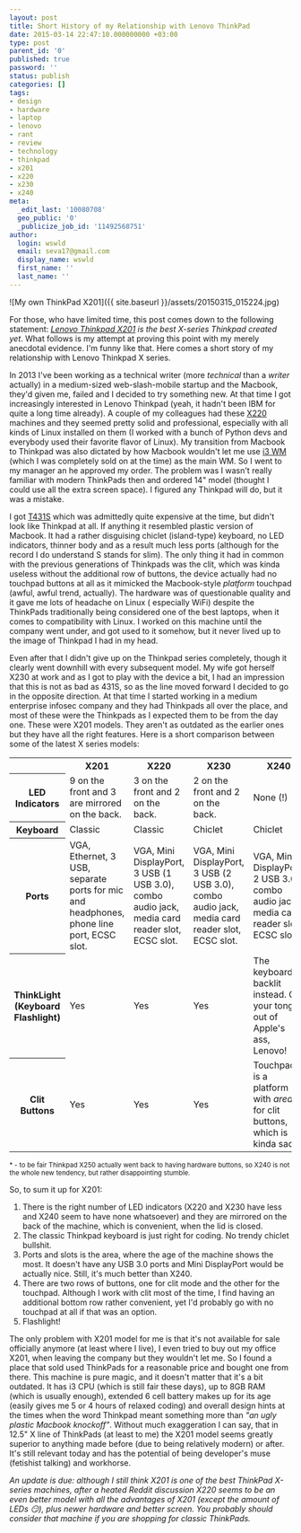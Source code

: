 ```yaml
---
layout: post
title: Short History of my Relationship with Lenovo ThinkPad
date: 2015-03-14 22:47:10.000000000 +03:00
type: post
parent_id: '0'
published: true
password: ''
status: publish
categories: []
tags:
- design
- hardware
- laptop
- lenovo
- rant
- review
- technology
- thinkpad
- x201
- x220
- x230
- x240
meta:
  _edit_last: '10080708'
  geo_public: '0'
  _publicize_job_id: '11492568751'
author:
  login: wswld
  email: seva17@gmail.com
  display_name: wswld
  first_name: ''
  last_name: ''
---
```


![My own ThinkPad X201]({{ site.baseurl }}/assets/20150315_015224.jpg)

For those, who have limited time, this post comes down to the following 
statement: *[Lenovo Thinkpad X201](
http://www.notebookreview.com/notebookreview/lenovo-thinkpad-x201-review) is 
the best X-series Thinkpad created yet*. What follows is my attempt at proving 
this point with my merely anecdotal evidence. I'm funny like that. Here comes a 
short story of my relationship with Lenovo Thinkpad X series.

In 2013 I've been working as a technical writer (more *technical* than a 
*writer* actually) in a medium-sized web-slash-mobile startup and the Macbook, 
they'd given me, failed and I decided to try something new. At that time I got 
increasingly interested in Lenovo Thinkpad (yeah, it hadn't been IBM for quite 
a long time already). A couple of my colleagues had these [X220](
http://www.notebookreview.com/notebookreview/lenovo-thinkpad-x220-review/) 
machines and they seemed pretty solid and professional, especially with all 
kinds of Linux installed on them (I worked with a bunch of Python devs and 
everybody used their favorite flavor of Linux). My transition from Macbook to 
Thinkpad was also dictated by how Macbook wouldn't let me use [i3 WM](
https://i3wm.org/) (which I was completely sold on at the time) as the main WM. 
So I went to my manager an he approved my order. The problem was I wasn't 
really familiar with modern ThinkPads then and ordered 14" model (thought I 
could use all the extra screen space). I figured any Thinkpad will do, but it 
was a mistake.

I got [T431S](
http://www.notebookreview.com/notebookreview/lenovo-thinkpad-t431s-review/) 
which was admittedly quite expensive at the time, but didn't look like Thinkpad 
at all. If anything it resembled  plastic version of Macbook. It had a rather 
disguising chiclet (island-type) keyboard, no LED indicators, thinner body and 
as a result much less ports (although for the record I do understand S stands 
for slim). The only thing it had in common with the previous generations of 
Thinkpads was the clit, which was kinda useless without the additional row of 
buttons, the device actually had no touchpad buttons at all as it mimicked the 
Macbook-style *platform* touchpad (awful, awful trend, actually). The hardware 
was of questionable quality and it gave me lots of headache on Linux (
especially WiFi) despite the ThinkPads traditionally being considered one of 
the best laptops, when it comes to compatibility with Linux. I worked on this 
machine until the  company went under, and got used to it somehow, but it never 
lived up to the image of Thinkpad I had in my head.

Even after that I didn't give up on the Thinkpad series completely, though it 
clearly went downhill with every subsequent model. My wife got herself X230 at 
work and as I got to play with the device a bit, I had an impression that this 
is not as bad as 431S, so as the line moved forward I decided to go in the 
opposite direction. At that time I started working in a medium enterprise 
infosec company and they had Thinkpads all over the place, and most of these 
were the Thinkpads as I expected them to be from the day one. These were 
X201 models. They aren't as outdated as the earlier ones but they have all the 
right features. Here is a short comparison between some of the latest X series 
models:

<table style="width:100%;">
<tbody>
<tr>
<th></th>
<th>X201</th>
<th>X220</th>
<th>X230</th>
<th>X240</th>
</tr>
<tr>
<th >LED Indicators</th>
<td class="bg-green">9 on the front and 3 are mirrored on the back.</td>
<td >3 on the front and 2 on the back.</td>
<td >2 on the front and 2 on the back.</td>
<td >None (!)</td>
</tr>
<tr>
<th>Keyboard</th>
<td class="bg-green">Classic</td>
<td class="bg-green">Classic</td>
<td>Chiclet</td>
<td>Chiclet</td>
</tr>
<tr>
<th>Ports</th>
<td>VGA, Ethernet, 3 USB, separate ports for mic and headphones, phone line port, ECSC slot.</td>
<td>VGA, Mini DisplayPort, 3 USB (1 USB 3.0), combo audio jack, media card reader slot, ECSC slot.</td>
<td class="bg-green">VGA, Mini DisplayPort, 3 USB (2 USB 3.0), combo audio jack, media card reader slot, ECSC slot.</td>
<td>VGA, Mini DisplayPort, 2 USB 3.0, combo audio jack, media card reader slot, ECSC slot.</td>
</tr>
<tr>
<th>ThinkLight (Keyboard Flashlight)</th>
<td class="bg-green">Yes</td>
<td class="bg-green">Yes</td>
<td class="bg-green">Yes</td>
<td>The keyboard is backlit instead. Get your tongue out of Apple's ass, Lenovo!</td>
</tr>
<tr>
<th>Clit Buttons</th>
<td class="bg-green">Yes</td>
<td class="bg-green">Yes</td>
<td class="bg-green">Yes</td>
<td>Touchpad is a platform with <em>areas</em> for clit buttons, which is kinda sad.*</td>
</tr>
</tbody>
</table>

<small>* - to be fair Thinkpad X250 actually went back to having hardware 
buttons, so X240 is not the whole new tendency, but rather disappointing 
stumble.</small>

So, to sum it up for X201:

1. There is the right number of LED indicators (X220 and X230 have less and 
   X240 seem to have none whatsoever) and they are mirrored on the back of the 
   machine, which is convenient, when the lid is closed.
2. The classic Thinkpad keyboard is just right for coding. No trendy chiclet 
   bullshit.
3. Ports and slots is the area, where the age of the machine shows the most. It 
   doesn't have any USB 3.0 ports and Mini DisplayPort would be actually nice. 
   Still, it's much better than X240.
4. There are two rows of buttons, one for clit mode and the other for the 
   touchpad. Although I work with clit most of the time, I find having an 
   additional bottom row rather convenient, yet I'd probably go with no 
   touchpad at all if that was an option.
5. Flashlight!

The only problem with X201 model for me is that it's not available for sale 
officially anymore (at least where I live), I even tried to buy out my office 
X201, when leaving the company but they wouldn't let me. So I found a place 
that sold used ThinkPads for a reasonable price and bought one from there. This 
machine is pure magic, and it doesn't matter that it's a bit outdated. It has 
i3 CPU (which is still fair these days), up to 8GB RAM (which is usually 
enough), extended 6 cell battery makes up for its age (easily gives me 5 or 4 
hours of relaxed coding) and overall design hints at the times when the word 
Thinkpad meant something more than *"an ugly plastic Macbook knockoff"*. 
Without much exaggeration I can say, that in 12.5" X line of ThinkPads (at 
least to me) the X201 model seems greatly superior to anything made before (due 
to being relatively modern) or after. It's still relevant today and has the 
potential of being developer's muse (fetishist talking) and workhorse.

*An update is due: although I still think X201 is one of the best ThinkPad 
X-series machines, after a heated Reddit discussion X220 seems to be an even 
better model with all the advantages of X201 (except the amount of LEDs 😏), 
plus newer hardware and better screen. You probably should consider that 
machine if you are shopping for classic ThinkPads.*
